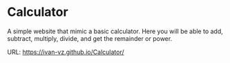 # Calculator

A simple website that mimic a basic calculator.
Here you will be able to add, subtract, multiply, divide, and get the remainder or power.

URL: https://ivan-vz.github.io/Calculator/